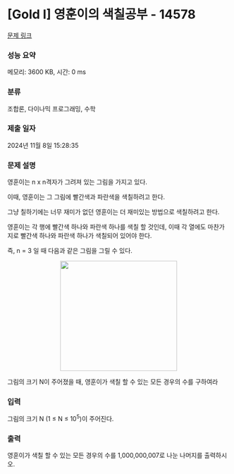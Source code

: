 # [Gold I] 영훈이의 색칠공부 - 14578 

[문제 링크](https://www.acmicpc.net/problem/14578) 

### 성능 요약

메모리: 3600 KB, 시간: 0 ms

### 분류

조합론, 다이나믹 프로그래밍, 수학

### 제출 일자

2024년 11월 8일 15:28:35

### 문제 설명

<p>영훈이는 n x n격자가 그려져 있는 그림을 가지고 있다.</p>

<p>이때, 영훈이는 그 그림에 빨간색과 파란색을 색칠하려고 한다.</p>

<p>그냥 칠하기에는 너무 재미가 없던 영훈이는 더 재미있는 방법으로 색칠하려고 한다.</p>

<p>영훈이는 각 행에 빨간색 하나와 파란색 하나를 색칠 할 것인데, 이때 각 열에도 마찬가지로 빨간색 하나와 파란색 하나가 색칠되어 있어야 한다.</p>

<p>즉, n = 3 일 때 다음과 같은 그림을 그릴 수 있다.</p>

<p style="text-align:center"><img alt="" src="https://onlinejudgeimages.s3-ap-northeast-1.amazonaws.com/problem/14578/1.png" style="height:250px; width:265px"></p>

<p>그림의 크기 N이 주어졌을 때, 영훈이가 색칠 할 수 있는 모든 경우의 수를 구하여라</p>

### 입력 

 <p>그림의 크기 N (1 ≤ N ≤ 10<sup>5</sup>)이 주어진다.</p>

### 출력 

 <p>영훈이가 색칠 할 수 있는 모든 경우의 수를 1,000,000,007로 나눈 나머지를 출력하시오.</p>

